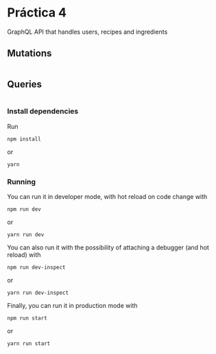 # Práctica 4

GraphQL API that handles users, recipes and ingredients 

## Mutations

```graphql:src/schema.ts
```

## Queries

```graphql:src/schema.ts [33-39]
```


### Install dependencies

Run

```
npm install
```

or

```
yarn
```

### Running

You can run it in developer mode, with hot reload on code change with

```
npm run dev
``` 
or
```
yarn run dev
```

You can also run it with the possibility of attaching a debugger (and hot reload) with

```
npm run dev-inspect
``` 
or
```
yarn run dev-inspect
```

Finally, you can run it in production mode with

```
npm run start
``` 
or
```
yarn run start
```